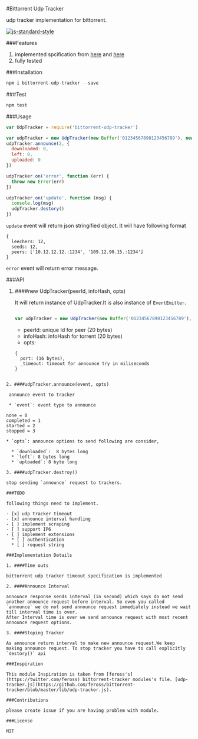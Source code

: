 #Bittorrent Udp Tracker

udp tracker implementation for bittorrent.

[![js-standard-style](https://img.shields.io/badge/code%20style-standard-brightgreen.svg?style=flat)](https://github.com/feross/standard)

###Features
1. implemented spcification from [here](http://www.bittorrent.org/beps/bep_0015.html) and [here](http://www.rasterbar.com/products/libtorrent/udp_tracker_protocol.html)
2. fully tested

###Installation
```js
npm i bittorrent-udp-tracker --save
```

###Test
```js
npm test
```
###Usage
```js
var UdpTracker = require('bittorrent-udp-tracker')

var udpTracker = new UdpTracker(new Buffer('01234567890123456789'), new Buffer('12345678901234567890'), announceUrl, {'port': 1234})
udpTracker.announce(2, {
  downloaded: 0,
  left: 0,
  uploaded: 0
})

udpTracker.on('error', function (err) {
  throw new Error(err)
})

udpTracker.on('update', function (msg) {
  console.log(msg)
  udpTracker.destory()
})
```

`update` event will return json stringified object. It will have following format
```
{
  leechers: 12,
  seeds: 12,
  peers: ['10.12.12.12.:1234', '109.12.90.15.:1234']
}
```

`error` event will return error message.

###API

1. ####new UdpTracker(peerId, infoHash, opts)

    It will return instance of UdpTracker.It is also instance of `EventEmitter`.

    ```js

    var udpTracker = new UdpTracker(new Buffer('01234567890123456789'), new Buffer('12345678901234567890'), announceUrl, {'port': 1234})

    ```

   * peerId: unique Id for peer (20 bytes)
   * infoHash: infoHash for torrent (20 bytes)
   * opts:
   ```
   {
     port: (16 bytes),
     _timeout: timeout for announce try in miliseconds
   }
 ```

2. ####udpTracker.announce(event, opts)

  announce event to tracker

  * `event`: event type to announce
  ```
    none = 0
    completed = 1
    started = 2
    stopped = 3
  ```
  * `opts`: announce options to send following are consider,

    * `downloaded`:  8 bytes long
    * `left`: 8 bytes long
    * `uploaded`: 8 byte long

3. ####udpTracker.destroy()

  stop sending `announce` request to trackers.

###TODO  

following things need to implement.

  - [x] udp tracker timeout
  - [x] announce interval handling
  - [ ] implement scraping
  - [ ] support IP6
  - [ ] implement extensions
    * [ ] authentication
    * [ ] request string

###Implementation Details

1. ####Time outs

  bittorrent udp tracker timeout specification is implemented

2. ####Announce Interval

  announce response sends interval (in second) which says do not send another announce request before interval. So even you called `announce` we do not send announce request immediately instead we wait till interval time is over.
  After Interval time is over we send announce request with most recent announce request options.

3. ####Stoping Tracker

  As announce return interval to make new announce request.We keep making announce request. To stop tracker you have to call explicitly `destory()` api

###Inspiration

This module Inspiration is taken from [feross's](https://twitter.com/feross) bittorrent-tracker modules's file. [udp-tracker.js](https://github.com/feross/bittorrent-tracker/blob/master/lib/udp-tracker.js).

###Contributions

please create issue if you are having problem with module.

###License

MIT
